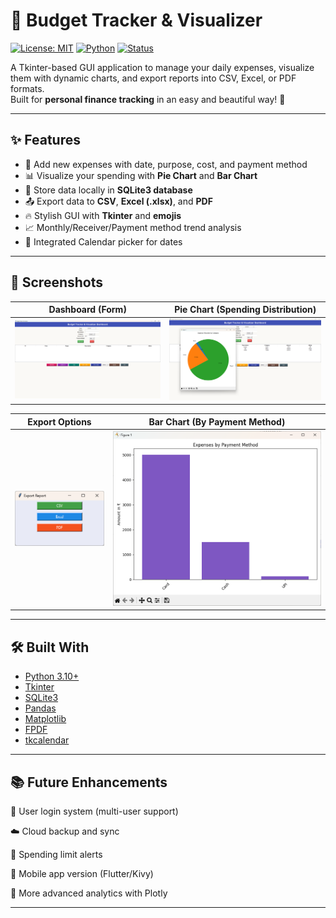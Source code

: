 # 💼 Budget Tracker & Visualizer

[![License: MIT](https://img.shields.io/badge/License-MIT-yellow.svg)](https://opensource.org/licenses/MIT)
[![Python](https://img.shields.io/badge/Python-3.10+-blue.svg)](https://www.python.org/)
[![Status](https://img.shields.io/badge/status-Completed-brightgreen.svg)]()

A Tkinter-based GUI application to manage your daily expenses, visualize them with dynamic charts, and export reports into CSV, Excel, or PDF formats.  
Built for **personal finance tracking** in an easy and beautiful way! 🚀

---

## ✨ Features

- 📅 Add new expenses with date, purpose, cost, and payment method
- 📊 Visualize your spending with **Pie Chart** and **Bar Chart**
- 💾 Store data locally in **SQLite3 database**
- 📤 Export data to **CSV**, **Excel (.xlsx)**, and **PDF**
- 🔥 Stylish GUI with **Tkinter** and **emojis**
- 📈 Monthly/Receiver/Payment method trend analysis
- 📅 Integrated Calendar picker for dates

---

## 📸 Screenshots

| Dashboard (Form)             | Pie Chart (Spending Distribution)  |
|---------------------------------------|------------------------------------|
| ![Form](https://github.com/yoboi-exe/budget-tracker-visualizer/blob/main/Images/Dashboard.png?raw=true) | ![Pie Chart](https://github.com/yoboi-exe/budget-tracker-visualizer/blob/main/Images/Pie%20Chart.png?raw=true) |

| Export Options                       | Bar Chart (By Payment Method)       |
|---------------------------------------|-------------------------------------|
| ![Export](https://github.com/yoboi-exe/budget-tracker-visualizer/blob/main/Images/Export.png?raw=true) | ![Bar Chart](https://github.com/yoboi-exe/budget-tracker-visualizer/blob/main/Images/Bar%20chart.png?raw=true) |

---

## 🛠 Built With

- [Python 3.10+](https://www.python.org/)
- [Tkinter](https://docs.python.org/3/library/tkinter.html)
- [SQLite3](https://www.sqlite.org/index.html)
- [Pandas](https://pandas.pydata.org/)
- [Matplotlib](https://matplotlib.org/)
- [FPDF](https://pyfpdf.github.io/fpdf2/)
- [tkcalendar](https://github.com/j4321/tkcalendar)

---

## 📚 Future Enhancements

👥 User login system (multi-user support)

☁️ Cloud backup and sync

🔔 Spending limit alerts

📱 Mobile app version (Flutter/Kivy)

🎨 More advanced analytics with Plotly

---

